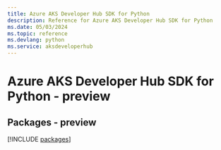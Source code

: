 ```yaml
---
title: Azure AKS Developer Hub SDK for Python
description: Reference for Azure AKS Developer Hub SDK for Python
ms.date: 05/03/2024
ms.topic: reference
ms.devlang: python
ms.service: aksdeveloperhub
---
```

# Azure AKS Developer Hub SDK for Python - preview
## Packages - preview
[!INCLUDE [packages](aks-developer-hub-index.md)]